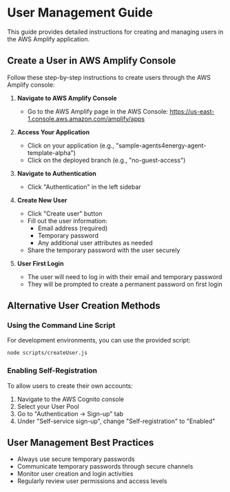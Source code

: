 # User Management Guide

This guide provides detailed instructions for creating and managing users in the AWS Amplify application.

## Create a User in AWS Amplify Console

Follow these step-by-step instructions to create users through the AWS Amplify console:

1. **Navigate to AWS Amplify Console**
   - Go to the AWS Amplify page in the AWS Console: https://us-east-1.console.aws.amazon.com/amplify/apps

2. **Access Your Application**
   - Click on your application (e.g., "sample-agents4energy-agent-template-alpha")
   - Click on the deployed branch (e.g., "no-guest-access")

3. **Navigate to Authentication**
   - Click "Authentication" in the left sidebar

4. **Create New User**
   - Click "Create user" button
   - Fill out the user information:
     - Email address (required)
     - Temporary password
     - Any additional user attributes as needed
   - Share the temporary password with the user securely

5. **User First Login**
   - The user will need to log in with their email and temporary password
   - They will be prompted to create a permanent password on first login

## Alternative User Creation Methods

### Using the Command Line Script
For development environments, you can use the provided script:
```bash
node scripts/createUser.js
```

### Enabling Self-Registration
To allow users to create their own accounts:
1. Navigate to the AWS Cognito console
2. Select your User Pool
3. Go to "Authentication -> Sign-up" tab
4. Under "Self-service sign-up", change "Self-registration" to "Enabled"

## User Management Best Practices

- Always use secure temporary passwords
- Communicate temporary passwords through secure channels
- Monitor user creation and login activities
- Regularly review user permissions and access levels
